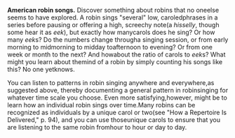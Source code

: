 **American robin songs.** Discover something about robins that no oneelse seems to have explored. A robin sings "several" low, caroledphrases in a series before pausing or offering a high, screechy note(a *hisselly*, though some hear it as *eek*), but exactly how manycarols does he sing? Or how many *eek*s? Do the numbers change througha singing session, or from early morning to midmorning to midday toafternoon to evening? Or from one week or month to the next? And howabout the ratio of carols to *eek*s? What might you learn about themind of a robin by simply counting his songs like this? No one yetknows.

You can listen to patterns in robin singing anywhere and everywhere,as suggested above, thereby documenting a general pattern in robinsinging for whatever time scale you choose. Even more satisfying,however, might be to learn how an individual robin sings over time.Many robins can be recognized as individuals by a unique carol or two(see "How a Repertoire Is Delivered," p. 94), and you can use thoseunique carols to ensure that you are listening to the same robin fromhour to hour or day to day.
